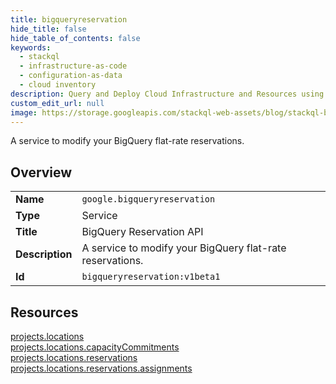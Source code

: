 ```yaml
---
title: bigqueryreservation
hide_title: false
hide_table_of_contents: false
keywords:
  - stackql
  - infrastructure-as-code
  - configuration-as-data
  - cloud inventory
description: Query and Deploy Cloud Infrastructure and Resources using SQL
custom_edit_url: null
image: https://storage.googleapis.com/stackql-web-assets/blog/stackql-blog-post-featured-image.png
---
```

A service to modify your BigQuery flat-rate reservations.  
    

## Overview
<table><tbody>
<tr><td><b>Name</b></td><td><code>google.bigqueryreservation</code></td></tr>
<tr><td><b>Type</b></td><td>Service</td></tr>
<tr><td><b>Title</b></td><td>BigQuery Reservation API</td></tr>
<tr><td><b>Description</b></td><td>A service to modify your BigQuery flat-rate reservations.</td></tr>
<tr><td><b>Id</b></td><td><code>bigqueryreservation:v1beta1</code></td></tr>
</tbody></table>

## Resources
<div class="row">
<div class="providerDocColumn">
<a href="/providers/google/bigqueryreservation/projects.locations/">projects.locations</a><br />
<a href="/providers/google/bigqueryreservation/projects.locations.capacityCommitments/">projects.locations.capacityCommitments</a><br />
</div>
<div class="providerDocColumn">
<a href="/providers/google/bigqueryreservation/projects.locations.reservations/">projects.locations.reservations</a><br />
<a href="/providers/google/bigqueryreservation/projects.locations.reservations.assignments/">projects.locations.reservations.assignments</a><br />
</div>
</div>
